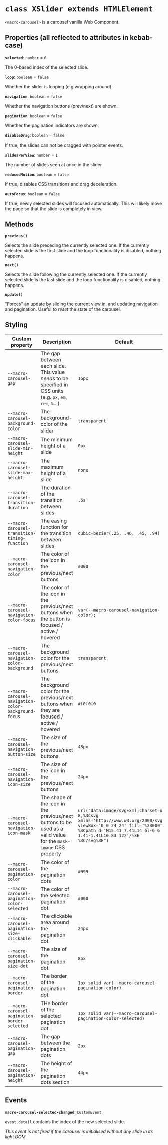 # `class XSlider extends HTMLElement`

`<macro-carousel>` is a carousel vanilla Web Component.


## Properties (all reflected to attributes in kebab-case)

**`selected`**: `number` = `0`

The 0-based index of the selected slide.


**`loop`**: `boolean` = `false`

Whether the slider is looping (e.g wrapping around).


**`navigation`**: `boolean` = `false`

Whether the navigation buttons (prev/next) are shown.


**`pagination`**: `boolean` = `false`

Whether the pagination indicators are shown.


**`disableDrag`**: `boolean` = `false`

If true, the slides can not be dragged with pointer events.


**`slidesPerView`**: `number` = `1`

The number of slides seen at once in the slider


**`reducedMotion`**: `boolean` = `false`

If true, disables CSS transitions and drag deceleration.


**`autoFocus`**: `boolean` = `false`

If true, newly selected slides will focused automatically. This will likely move the page so that the slide is completely in view.


## Methods

**`previous()`**

Selects the slide preceding the currently selected one.
If the currently selected slide is the first slide and the loop
functionality is disabled, nothing happens.

**`next()`**

Selects the slide following the currently selected one.
If the currently selected slide is the last slide and the loop
functionality is disabled, nothing happens.


**`update()`**

"Forces" an update by sliding the current view in, and updating
navigation and pagination. Useful to *reset* the state of the carousel.


## Styling

| Custom property | Description | Default |
| --- | --- | --- |
| `--macro-carousel-gap` | The gap between each slide. This value *needs* to be specified in CSS units (e.g. `px`, `em`, `rem`, `%`...). | `16px` |
| `--macro-carousel-background-color` | The background-color of the slider | `transparent` |
| `--macro-carousel-slide-min-height` | The minimum height of a slide | `0px` |
| `--macro-carousel-slide-max-height` | The maximum height of a slide | `none` |
| `--macro-carousel-transition-duration` | The duration of the transition between slides | `.6s` |
| `--macro-carousel-transition-timing-function` | The easing function for the transition between slides | `cubic-bezier(.25, .46, .45, .94)` |
| `--macro-carousel-navigation-color` | The color of the icon in the previous/next buttons | `#000` |
| `--macro-carousel-navigation-color-focus` | The color of the icon in the previous/next buttons when the button is focused / active / hovered | `var(--macro-carousel-navigation-color);` |
| `--macro-carousel-navigation-color-background` | The background color for the previous/next buttons | `transparent` |
| `--macro-carousel-navigation-color-background-focus` | The background color for the previous/next buttons when they are focused / active / hovered | `#f0f0f0` |
| `--macro-carousel-navigation-button-size` | The size of the previous/next buttons | `48px` |
| `--macro-carousel-navigation-icon-size` | The size of the icon in the previous/next buttons | `24px` |
| `--macro-carousel-navigation-icon-mask` | The shape of the icon in the previous/next buttons to be used as a valid value for the `mask-image` CSS property | `url("data:image/svg+xml;charset=utf-8,%3Csvg xmlns='http://www.w3.org/2000/svg' viewBox='0 0 24 24' fill='%23000'%3E %3Cpath d='M15.41 7.41L14 6l-6 6 6 6 1.41-1.41L10.83 12z'/%3E %3C/svg%3E")` |
| `--macro-carousel-pagination-color` | The color of the pagination dots | `#999` |
| `--macro-carousel-pagination-color-selected` | The color of the selected pagination dot | `#000` |
| `--macro-carousel-pagination-size-clickable` | The clickable area around the pagination dot | `24px` |
| `--macro-carousel-pagination-size-dot` | The size of the pagination dot | `8px` |
| `--macro-carousel-pagination-border` | The border of the pagination dot | `1px solid var(--macro-carousel-pagination-color)` |
| `--macro-carousel-pagination-border-selected` | THe border of the selected pagination dot | `1px solid var(--macro-carousel-pagination-color-selected)` |
| `--macro-carousel-pagination-gap` | The gap between the pagination dots | `2px` |
| `--macro-carousel-pagination-height` | The height of the pagination dots section | `44px` |

## Events

**`macro-carousel-selected-changed`**: `CustomEvent`

`event.detail` contains the index of the new selected slide.

*This event is not fired if the carousel is initialised without any slide in its light DOM.*

